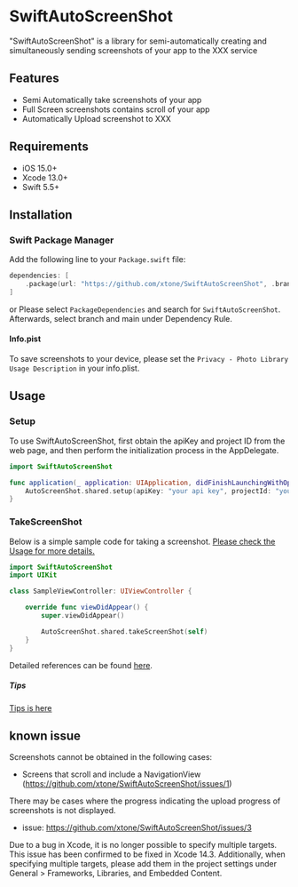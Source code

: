 # SwiftAutoScreenShot

"SwiftAutoScreenShot" is a library for semi-automatically creating and simultaneously sending screenshots of your app to the XXX service

## Features

- Semi Automatically take screenshots of your app
- Full Screen screenshots contains scroll of your app
- Automatically Upload screenshot to XXX

## Requirements

- iOS 15.0+
- Xcode 13.0+
- Swift 5.5+

## Installation

### Swift Package Manager

Add the following line to your `Package.swift` file:

```swift
dependencies: [
    .package(url: "https://github.com/xtone/SwiftAutoScreenShot", .branch("main")),
]
```
or
Please select `PackageDependencies` and search for `SwiftAutoScreenShot`. Afterwards, select branch and main under Dependency Rule.

#### Info.pist
To save screenshots to your device, please set the `Privacy - Photo Library Usage Description` in your info.plist.

## Usage 

### Setup

To use SwiftAutoScreenShot, first obtain the apiKey and project ID from the web page, and then perform the initialization process in the AppDelegate.

```swift
import SwiftAutoScreenShot

func application(_ application: UIApplication, didFinishLaunchingWithOptions launchOptions: [UIApplication.LaunchOptionsKey: Any]?) -> Bool {
    AutoScreenShot.shared.setup(apiKey: "your api key", projectId: "your project id")
}
```

### TakeScreenShot
Below is a simple sample code for taking a screenshot.
[Please check the Usage for more details.](Documents/Usage.md)
```swift
import SwiftAutoScreenShot
import UIKit

class SampleViewController: UIViewController {

    override func viewDidAppear() {
        super.viewDidAppear()

        AutoScreenShot.shared.takeScreenShot(self)
    }
}
```

Detailed references can be found [here](Documents/Reference.md).

##### Tips
[Tips is here](Documents/Tips.md)

## known issue

Screenshots cannot be obtained in the following cases:

- Screens that scroll and include a NavigationView (https://github.com/xtone/SwiftAutoScreenShot/issues/1)


There may be cases where the progress indicating the upload progress of screenshots is not displayed.
- issue: https://github.com/xtone/SwiftAutoScreenShot/issues/3


Due to a bug in Xcode, it is no longer possible to specify multiple targets. This issue has been confirmed to be fixed in Xcode 14.3.
Additionally, when specifying multiple targets, please add them in the project settings under General > Frameworks, Libraries, and Embedded Content.











